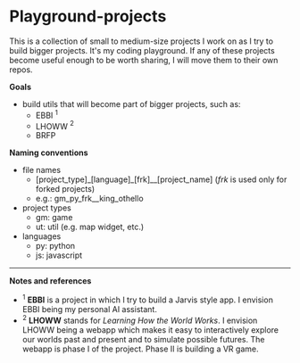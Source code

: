 # Playground-projects

This is a collection of small to medium-size projects I work on as I try to build bigger projects. It's my coding playground. If any of these projects become useful enough to be worth sharing, I will move them to their own repos.  
  
**Goals**
- build utils that will become part of bigger projects, such as:
    - EBBI $^1$
    - LHOWW $^2$
    - BRFP 
    
  
**Naming conventions**
- file names
    - \[project_type]\_\[language]\_\[frk]\_\_\[project_name] (_frk_ is used only for forked projects)
    - e.g.: gm_py_frk__king_othello
- project types
    - gm: game
    - ut: util (e.g. map widget, etc.)
- languages
    - py: python
    - js: javascript
  
---
**Notes and references**  
- $^1$ **EBBI** is a project in which I try to build a Jarvis style app. I envision EBBI being my personal AI assistant.  
- $^2$ **LHOWW** stands for *Learning How the World Works*. I envision LHOWW being a webapp which makes it easy to interactively explore our worlds past and present and to simulate possible futures. The webapp is phase I of the project. Phase II is building a VR game.